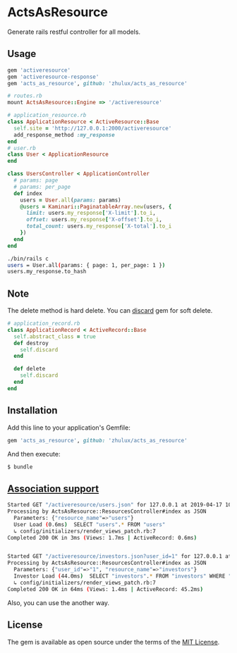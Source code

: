 # ActsAsResource

Generate rails restful controller for all models.

## Usage

```ruby
gem 'activeresource'
gem 'activeresource-response'
gem 'acts_as_resource', github: 'zhulux/acts_as_resource'

# routes.rb
mount ActsAsResource::Engine => '/activeresource'

# application_resource.rb
class ApplicationResource < ActiveResource::Base
  self.site = 'http://127.0.0.1:2000/activeresource'
  add_response_method :my_response
end
# user.rb
class User < ApplicationResource
end

class UsersController < ApplicationController
  # params: page
  # params: per_page
  def index
    users = User.all(params: params)
    @users = Kaminari::PaginatableArray.new(users, {
      limit: users.my_response['X-limit'].to_i,
      offset: users.my_response['X-offset'].to_i,
      total_count: users.my_response['X-total'].to_i
    })
  end
end
```

```bash
./bin/rails c
users = User.all(params: { page: 1, per_page: 1 })
users.my_response.to_hash
```

## Note

The delete method is hard delete.
You can [discard](https://github.com/jhawthorn/discard) gem for soft delete.

```ruby
# application_record.rb
class ApplicationRecord < ActiveRecord::Base
  self.abstract_class = true
  def destroy
    self.discard
  end

  def delete
    self.discard
  end
end
```

## Installation
Add this line to your application's Gemfile:

```ruby
gem 'acts_as_resource', github: 'zhulux/acts_as_resource'
```

And then execute:
```bash
$ bundle
```

## [Association support](https://github.com/rails/activeresource#associations)

```bash
Started GET "/activeresource/users.json" for 127.0.0.1 at 2019-04-17 10:58:51 +0800
Processing by ActsAsResource::ResourcesController#index as JSON
  Parameters: {"resource_name"=>"users"}
  User Load (0.6ms)  SELECT "users".* FROM "users"
  ↳ config/initializers/render_views_patch.rb:7
Completed 200 OK in 3ms (Views: 1.7ms | ActiveRecord: 0.6ms)


Started GET "/activeresource/investors.json?user_id=1" for 127.0.0.1 at 2019-04-17 10:58:51 +0800
Processing by ActsAsResource::ResourcesController#index as JSON
  Parameters: {"user_id"=>"1", "resource_name"=>"investors"}
  Investor Load (44.0ms)  SELECT "investors".* FROM "investors" WHERE "investors"."user_id" = $1  [["user_id", 1]]
  ↳ config/initializers/render_views_patch.rb:7
Completed 200 OK in 64ms (Views: 1.4ms | ActiveRecord: 45.2ms)
```

Also, you can use the another way.

## License
The gem is available as open source under the terms of the [MIT License](https://opensource.org/licenses/MIT).
